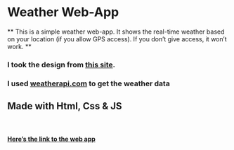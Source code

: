 # Weather Web-App

** This is a simple weather web-app. It shows the real-time weather based on your location (if you allow GPS access). If you don’t give access, it won’t work. **

### I took the design from [this site](https://www.behance.net/gallery/221501409/Weather-App).

### I used **[weatherapi.com](https://www.weatherapi.com/)** to get the weather data

## Made with Html, Css & JS

<br>

#### [Here’s the link to the web app]()
